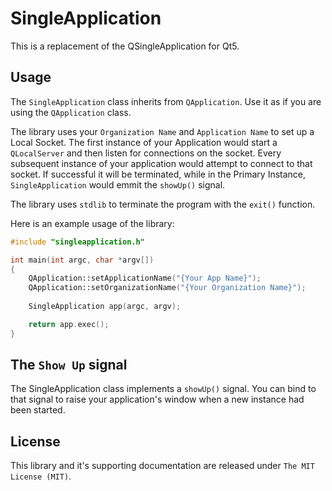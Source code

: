 SingleApplication
=================

This is a replacement of the QSingleApplication for Qt5.

Usage
-----
The ```SingleApplication``` class inherits from ```QApplication```. Use it as if you are using the ```QApplication``` class.

The library uses your ```Organization Name``` and ```Application Name``` to set up a Local Socket. The first instance of your Application would start a ```QLocalServer``` and then listen for connections on the socket. Every subsequent instance of your application would attempt to connect to that socket. If successful it will be terminated, while in the Primary Instance, ```SingleApplication``` would emmit the ```showUp()``` signal.

The library uses ```stdlib``` to terminate the program with the ```exit()``` function.

Here is an example usage of the library:
```cpp
#include "singleapplication.h"

int main(int argc, char *argv[])
{
    QApplication::setApplicationName("{Your App Name}");
    QApplication::setOrganizationName("{Your Organization Name}");
    
    SingleApplication app(argc, argv);

    return app.exec();
}
```

The ```Show Up``` signal
------------------------
The SingleApplication class implements a ```showUp()``` signal. You can bind to that signal to raise your application's window when a new instance had been started.

License
-------
This library and it's supporting documentation are released under ```The MIT License (MIT)```.
